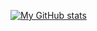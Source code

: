[![My GitHub stats](https://github-readme-stats.vercel.app/api?username=NhatPrv&theme=radical&show_icons=true)](https://github.com/anuraghazra/github-readme-stats)
